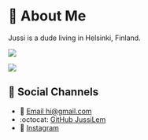 # 👨 About Me

Jussi is a dude living in Helsinki, Finland. 

![](https://github-readme-stats.vercel.app/api?username=JussiLem&show_icons=true&theme=nightowl)

![](https://github-readme-stats.vercel.app/api/top-langs/?username=JussiLem&layout=compact&theme=nightowl&hide=html,css,php&langs_count=6)

## 👥 Social Channels
- 📧 [Email hi@gmail.com](mailto:jussi.lem@gmail.com.com)
- :octocat: [GitHub JussiLem](https://github.com/JussiLem)
- 📸 [Instagram](https://instagram.com/menninkaenen)
